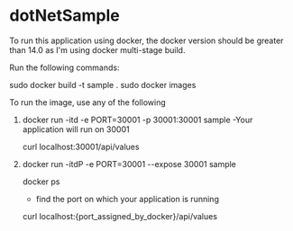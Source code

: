 # dotNetSample

To run this application using docker, the docker version should be greater than 14.0 as I'm using docker multi-stage build.

Run the following commands:

  sudo docker build -t sample .
  sudo docker images
  
To run the image, use any of the following

  1. docker run -itd -e PORT=30001 -p 30001:30001 sample
      -Your application will run on 30001
     
     curl localhost:30001/api/values
   
  2. docker run -itdP -e PORT=30001 --expose 30001 sample
  
     docker ps 
      - find the port on which your application is running
      
     curl localhost:{port_assigned_by_docker}/api/values
